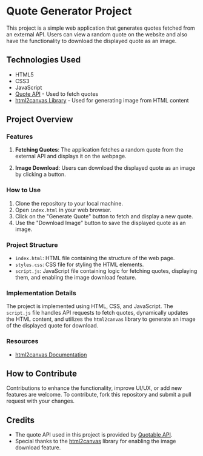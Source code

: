 # Quote Generator Project

This project is a simple web application that generates quotes fetched from an external API. Users can view a random quote on the website and also have the functionality to download the displayed quote as an image.

## Technologies Used

- HTML5
- CSS3
- JavaScript
- [Quote API](https://github.com/lukePeavey/quotable) - Used to fetch quotes
- [html2canvas Library](https://html2canvas.hertzen.com/) - Used for generating image from HTML content

## Project Overview

### Features

1. **Fetching Quotes**: The application fetches a random quote from the external API and displays it on the webpage.

2. **Image Download**: Users can download the displayed quote as an image by clicking a button.

### How to Use

1. Clone the repository to your local machine.
2. Open `index.html` in your web browser.
3. Click on the "Generate Quote" button to fetch and display a new quote.
4. Use the "Download Image" button to save the displayed quote as an image.

### Project Structure

- `index.html`: HTML file containing the structure of the web page.
- `styles.css`: CSS file for styling the HTML elements.
- `script.js`: JavaScript file containing logic for fetching quotes, displaying them, and enabling the image download feature.

### Implementation Details

The project is implemented using HTML, CSS, and JavaScript. The `script.js` file handles API requests to fetch quotes, dynamically updates the HTML content, and utilizes the `html2canvas` library to generate an image of the displayed quote for download.

### Resources

- [html2canvas Documentation](https://html2canvas.hertzen.com/documentation/)

## How to Contribute

Contributions to enhance the functionality, improve UI/UX, or add new features are welcome. To contribute, fork this repository and submit a pull request with your changes.

## Credits

- The quote API used in this project is provided by [Quotable API](https://github.com/lukePeavey/quotable).
- Special thanks to the [html2canvas](https://html2canvas.hertzen.com/) library for enabling the image download feature.
